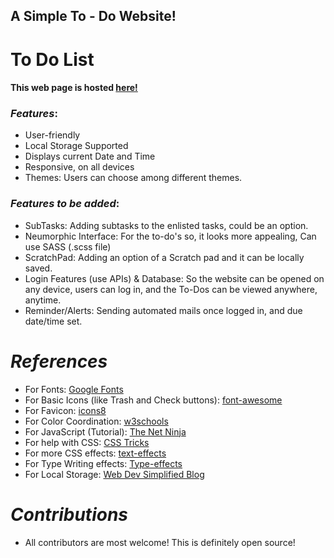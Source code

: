 
## A Simple To - Do Website!

# To Do List

#### This web page is hosted [here!]([link](https://bhalekar2410.github.io/ToDoList.github.io/))

### _Features_:

- User-friendly
- Local Storage Supported
- Displays current Date and Time
- Responsive, on all devices
- Themes: Users can choose among different themes.

### _Features to be added_:

- SubTasks: Adding subtasks to the enlisted tasks, could be an option.
- Neumorphic Interface: For the to-do's so, it looks more appealing, Can use SASS (.scss file)
- ScratchPad: Adding an option of a Scratch pad and it can be locally saved.
- Login Features (use APIs) & Database: So the website can be opened on any device, users can log in, and the To-Dos can be viewed anywhere, anytime.
- Reminder/Alerts: Sending automated mails once logged in, and due date/time set.

# _References_

- For Fonts: [Google Fonts](https://fonts.googleapis.com/css2?family=Work+Sans:wght@300&display=swap)
- For Basic Icons (like Trash and Check buttons): [font-awesome](https://fontawesome.com)
- For Favicon: [icons8](https://icons8.com/icons/)
- For Color Coordination: [w3schools](https://www.w3schools.com/colors/colors_mixer.asp?colorbottom=000000&colortop=FFFFFF)
- For JavaScript (Tutorial): [The Net Ninja](https://www.youtube.com/playlist?list=PL4cUxeGkcC9i9Ae2D9Ee1RvylH38dKuET)
- For help with CSS: [CSS Tricks](https://css-tricks.com/)
- For more CSS effects: [text-effects](https://speckyboy.com/underline-text-effects-css/)
- For Type Writing effects: [Type-effects](https://usefulangle.com/post/85/css-typewriter-animation)
- For Local Storage: [Web Dev Simplified Blog](https://blog.webdevsimplified.com/2020-08/cookies-localStorage-sessionStorage/)

# _Contributions_

- All contributors are most welcome! This is definitely open source!
